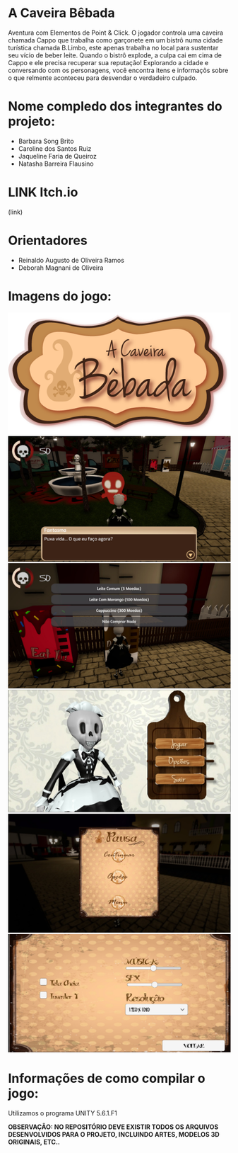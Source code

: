 # A Caveira Bêbada

Aventura com Elementos de Point & Click.
O jogador controla uma caveira chamada Cappo que trabalha como garçonete em um bistrô numa cidade turística chamada B.Limbo, este apenas trabalha no local para sustentar seu vício de beber leite. Quando o bistrô explode, a culpa cai em cima de Cappo e ele precisa recuperar sua reputação! Explorando a cidade e conversando com os personagens, você encontra itens e informaçõs sobre o que relmente aconteceu para desvendar o verdadeiro culpado.


# Nome compledo dos integrantes do projeto:

* Barbara Song Brito
* Caroline dos Santos Ruiz
* Jaqueline Faria de Queiroz
* Natasha Barreira Flausino

# LINK Itch.io

(link)

# Orientadores

* Reinaldo Augusto de Oliveira Ramos
* Deborah Magnani de Oliveira

# Imagens do jogo:

![](https://github.com/pucsp-jogosdigitais/tcc2017-a_caveira_bebada/blob/master/ACAVEIRABEBADA-Logotipo.png?raw=true)
![](https://github.com/pucsp-jogosdigitais/tcc2017-a_caveira_bebada/blob/master/02.jpg?raw=true)
![](https://github.com/pucsp-jogosdigitais/tcc2017-a_caveira_bebada/blob/master/01.jpg?raw=true)
![](https://github.com/pucsp-jogosdigitais/tcc2017-a_caveira_bebada/blob/master/WhatsApp%20Image%202017-11-28%20at%2002.36.28.jpeg?raw=true)
![](https://github.com/pucsp-jogosdigitais/tcc2017-a_caveira_bebada/blob/master/WhatsApp%20Image%202017-11-28%20at%2002.33.02.jpeg?raw=true)
![](https://github.com/pucsp-jogosdigitais/tcc2017-a_caveira_bebada/blob/master/WhatsApp%20Image%202017-11-28%20at%2002.29.20.jpeg?raw=true)


# Informações de como compilar o jogo:

Utilizamos o programa UNITY 5.6.1.F1

**OBSERVAÇÃO: NO REPOSITÓRIO DEVE EXISTIR TODOS OS ARQUIVOS DESENVOLVIDOS PARA O PROJETO, INCLUINDO ARTES, MODELOS 3D ORIGINAIS, ETC..**
